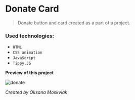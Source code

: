 # Donate Card
> Donate button and card created as a part of a project.
### Used technologies:
- `HTML`
- `CSS animation`
- `JavaScript`
- `Tippy.JS`

**Preview of this project**

![donate](https://user-images.githubusercontent.com/84397218/180614528-dac33098-b8e8-4075-ab1a-2c4345395f67.png)


*Created by Oksana Moskviak*
